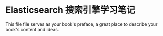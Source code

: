 # Elasticsearch 搜索引擎学习笔记

This file file serves as your book's preface, a great place to describe your book's content and ideas.

